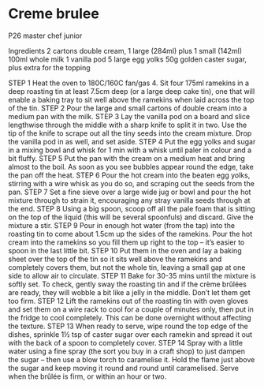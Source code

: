 # Creme brulee

P26 master chef junior

Ingredients
2 cartons double cream, 
1 large (284ml) plus 1 small (142ml) 
100ml whole milk 
1 vanilla pod 
5 large egg yolks 
50g golden caster sugar, plus extra for the topping

STEP 1 Heat the oven to 180C/160C fan/gas 4. Sit four 175ml ramekins in a deep roasting tin at least 7.5cm deep (or a large deep cake tin), one that will enable a baking tray to sit well above the ramekins when laid across the top of the tin. 
STEP 2 Pour the large and small cartons of double cream into a medium pan with the milk. 
STEP 3 Lay the vanilla pod on a board and slice lengthwise through the middle with a sharp knife to split it in two. Use the tip of the knife to scrape out all the tiny seeds into the cream mixture. Drop the vanilla pod in as well, and set aside. 
STEP 4 Put the egg yolks and sugar in a mixing bowl and whisk for 1 min with a whisk until paler in colour and a bit fluffy. 
STEP 5 Put the pan with the cream on a medium heat and bring almost to the boil. As soon as you see bubbles appear round the edge, take the pan off the heat. 
STEP 6 Pour the hot cream into the beaten egg yolks, stirring with a wire whisk as you do so, and scraping out the seeds from the pan. 
STEP 7 Set a fine sieve over a large wide jug or bowl and pour the hot mixture through to strain it, encouraging any stray vanilla seeds through at the end. 
STEP 8 Using a big spoon, scoop off all the pale foam that is sitting on the top of the liquid (this will be several spoonfuls) and discard. Give the mixture a stir. 
STEP 9 Pour in enough hot water (from the tap) into the roasting tin to come about 1.5cm up the sides of the ramekins. Pour the hot cream into the ramekins so you fill them up right to the top – it’s easier to spoon in the last little bit. 
STEP 10 Put them in the oven and lay a baking sheet over the top of the tin so it sits well above the ramekins and completely covers them, but not the whole tin, leaving a small gap at one side to allow air to circulate. 
STEP 11 Bake for 30-35 mins until the mixture is softly set. To check, gently sway the roasting tin and if the crème brûlées are ready, they will wobble a bit like a jelly in the middle. Don’t let them get too firm. 
STEP 12 Lift the ramekins out of the roasting tin with oven gloves and set them on a wire rack to cool for a couple of minutes only, then put in the fridge to cool completely. This can be done overnight without affecting the texture. 
STEP 13 When ready to serve, wipe round the top edge of the dishes, sprinkle 1½ tsp of caster sugar over each ramekin and spread it out with the back of a spoon to completely cover. 
STEP 14 Spray with a little water using a fine spray (the sort you buy in a craft shop) to just dampen the sugar – then use a blow torch to caramelise it. Hold the flame just above the sugar and keep moving it round and round until caramelised. Serve when the brûlée is firm, or within an hour or two.
